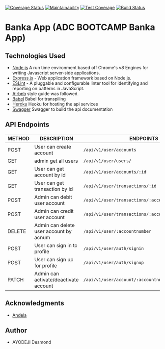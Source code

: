 [![Coverage Status](https://coveralls.io/repos/github/desiba/ADCBanka/badge.svg?branch=develop)](https://coveralls.io/github/desiba/ADCBanka?branch=develop)  [![Maintainability](https://api.codeclimate.com/v1/badges/6bf298446b1a2120f4e0/maintainability)](https://codeclimate.com/github/desiba/ADCBanka/maintainability)  [![Test Coverage](https://api.codeclimate.com/v1/badges/6bf298446b1a2120f4e0/test_coverage)](https://codeclimate.com/github/desiba/ADCBanka/test_coverage)   [![Build Status](https://travis-ci.com/desiba/ADCBanka.svg?branch=develop)](https://travis-ci.com/desiba/ADCBanka)
# Banka App (ADC BOOTCAMP Banka App)


## Technologies Used

[node]: (https://nodejs.org)

- [Node.js](node) A run time environment based off Chrome's v8 Engines for writing Javascript server-side applications.
- [Express.js](https://expressjs.com) - Web application framework based on Node.js.
- [ESLint](https://eslint.org/) - A pluggable and configurable linter tool for identifying and reporting on patterns in JavaScript.
- [Airbnb](https://www.npmjs.com/package/eslint-config-airbnb) style guide was followed.
- [Babel]() Babel for transpiling
- [Heroku]() Heoku for hosting the api services
- [Swagger]() Swagger to build the api documentation



## API Endpoints

| METHOD | DESCRIPTION                             | ENDPOINTS                           |
| ------ | --------------------------------------- | ------------------------------------|
| POST   | User can create account                 | `/api/v1/user/accounts`             |
| GET    | admin get all users                     | `/api/v1/user/users/`               |
| GET    | User can get account by id              | `/api/v1/user/accounts/:id`          |
| GET    | User can get transaction by id          | `/api/v1/user/transactions/:id`      |
| POST   | Admin can debit user account            | `/api/v1/user/transactions/:accountnumber/:debit`|
| POST   | Admin can credit user account           | `/api/v1/user/transactions/:accountnumber/:credit`|
| DELETE | Admin can delete user account by acnum  | `/api/v1/user/:accountnumber`       |
| POST   | User can sign in to profile             | `/api/v1/user/auth/signin`          |
| POST   | User can sign up for profile            | `/api/v1/user/auth/signup`          |
| PATCH  | Admin can activate/deactivate account   | `/api/v1/user/account/:accountnum`  |


## Acknowledgments

- [Andela](https://andela.com/)


## Author

- AYODEJI Desmond 